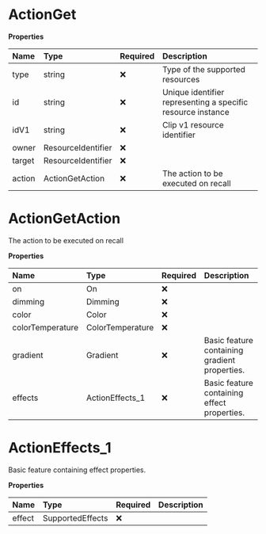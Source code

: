 # ActionGet

**Properties**

| Name   | Type               | Required | Description                                                 |
| :----- | :----------------- | :------- | :---------------------------------------------------------- |
| type   | string             | ❌       | Type of the supported resources                             |
| id     | string             | ❌       | Unique identifier representing a specific resource instance |
| idV1   | string             | ❌       | Clip v1 resource identifier                                 |
| owner  | ResourceIdentifier | ❌       |                                                             |
| target | ResourceIdentifier | ❌       |                                                             |
| action | ActionGetAction    | ❌       | The action to be executed on recall                         |

# ActionGetAction

The action to be executed on recall

**Properties**

| Name             | Type             | Required | Description                                   |
| :--------------- | :--------------- | :------- | :-------------------------------------------- |
| on               | On               | ❌       |                                               |
| dimming          | Dimming          | ❌       |                                               |
| color            | Color            | ❌       |                                               |
| colorTemperature | ColorTemperature | ❌       |                                               |
| gradient         | Gradient         | ❌       | Basic feature containing gradient properties. |
| effects          | ActionEffects_1  | ❌       | Basic feature containing effect properties.   |

# ActionEffects_1

Basic feature containing effect properties.

**Properties**

| Name   | Type             | Required | Description |
| :----- | :--------------- | :------- | :---------- |
| effect | SupportedEffects | ❌       |             |
